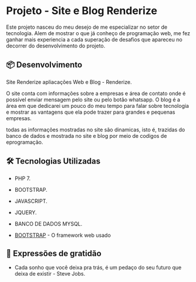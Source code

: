 # Projeto -  Site e Blog Renderize

Este projeto nasceu do meu desejo de me especializar no setor de tecnologia.
Alem de mostrar o que já conheço de programação web, me fez ganhar mais experiencia 
a cada superação de desafios que apareceu no decorrer do desenvolvimento do projeto.


## 📦 Desenvolvimento
Site Renderize apliacações Web e Blog - Renderize.

O site conta com informações sobre a empresas e área de contato onde é possível enviar mensagem pelo site ou pelo botão whatsapp.
O blog é a área em que dedicarei um pouco do meu tempo para falar sobre tecnologia e mostrar as vantagens que ela pode trazer para grandes e pequenas empresas.

todas as informações mostradas no site são dinamicas, isto é, trazidas do banco de dados e mostrada no site e blog por meio de codigos de eprogramação.

## 🛠️ Tecnologias Utilizadas

* PHP 7.
* BOOTSTRAP.
* JAVASCRIPT.
* JQUERY.
* BANCO DE DADOS MYSQL.

* [BOOTSTRAP](https://getbootstrap.com/) - O framework web usado


## 🎁 Expressões de gratidão

* Cada sonho que você deixa pra trás, é um pedaço do seu futuro que deixa de existir - Steve Jobs.